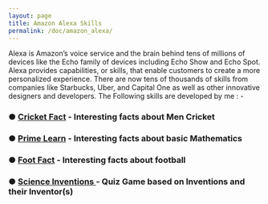 ```yaml
---
layout: page
title: Amazon Alexa Skills
permalink: /doc/amazon_alexa/
---
```


Alexa is Amazon’s voice service and the brain behind tens of millions of devices like the Echo family of devices including Echo Show and Echo Spot. Alexa provides capabilities, or skills, that enable customers to create a more personalized experience. There are now tens of thousands of skills from companies like Starbucks, Uber, and Capital One as well as other innovative designers and developers.
The Following skills are developed by me : -
### ● [Cricket Fact](https://www.amazon.com/gp/product/B07BQ3WKGD) - Interesting facts about Men Cricket
### ● [Prime Learn](https://www.amazon.com/gp/product/B07C7MFDH6) - Interesting facts about basic Mathematics
### ● [Foot Fact](https://www.amazon.com/gp/product/B07CTBS699) - Interesting facts about football
### ● [Science Inventions ](https://www.amazon.com/gp/product/B07FFRVGYK) - Quiz Game based on Inventions and their Inventor(s)
